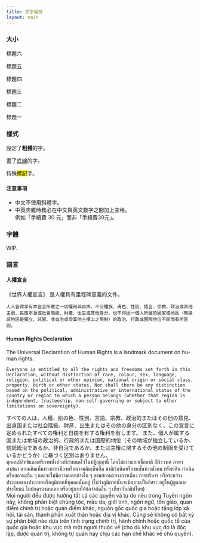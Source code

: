 ```yaml
---
title: 文字編排
layout: main
---
```


### 大小

<p class="heading6">標題六</p>

<p class="heading5">標題五</p>

<p class="heading4">標題四</p>

<p class="heading3">標題三</p>

<p class="heading2">標題二</p>

<p class="heading1">標題一</p>

### 樣式

設定了**粗體**的字。

畫了<u>底線</u>的字。

特殊<mark>標記</mark>字。

#### 注意事項

* 中文不使用斜體字。
* 中英夾雜時務必在中文與英文數字之間加上空格。    
  例如「手續費 30 元」而非「手續費30元」。

### 字體

WIP.

### 語言

<div class="flex flex-wrap gap4 justify-start">
  <div class="pa4 ba plain w-paragraph" lang="zh">
    <h4>人權宣言</h4>
    <p class="desc">《世界人權宣言》 是人權具有里程碑意義的文件。</p>

    人人皆得享有本宣言所載之一切權利與自由，不分種族、膚色、性別、語言、宗教、政治或其他主張、民族本源或社會階級、財產、出生或其他身分。也不得因一個人所屬的國家或地區（無論該地區是獨立、託管、非自治或受其他主權上之限制）的政治、行政或國際地位不同而有所區別。
  </div>

  <div class="pa4 ba plain w-paragraph" lang="en">
    <h4>Human Rights Declaration</h4>
    <p class="desc">The Universal Declaration of Human Rights is a landmark document on human rights.</p>

    Everyone is entitled to all the rights and freedoms set forth in this Declaration, without distinction of race, colour, sex, language, religion, political or other opinion, national origin or social class, property, birth or other status. Nor shall there be any distinction based on the political, administrative or international status of the country or region to which a person belongs (whether that region is independent, trusteeship, non-self-governing or subject to other limitations on sovereignty).
  </div>

  <div class="pa4 ba plain w-paragraph" lang="ja">
    すべての人は、人種、肌の色、性別、言語、宗教、政治的またはその他の意見、出身国または社会階級、財産、出生またはその他の身分の区別なく、この宣言に定められたすべての権利と自由を有する権利を有します。 また、個人が属する国または地域の政治的、行政的または国際的地位（その地域が独立しているか、信託統治であるか、非自治であるか、または主権に関するその他の制限を受けているかどうか）に基づく区別はありません。
  </div>

  <div class="pa4 ba plain w-paragraph" lang="th">
    ทุกคนมีสิทธิและเสรีภาพทั้งปวงที่กำหนดไว้ในปฏิญญานี้ โดยไม่แบ่งแยกเชื้อชาติ สีผิว เพศ ภาษา ศาสนา ความคิดเห็นทางการเมืองหรือความคิดเห็นอื่น ชาติกำเนิดหรือชนชั้นทางสังคม ทรัพย์สิน กำเนิด หรือสถานะอื่น ๆ และจะไม่มีความแตกต่างใด ๆ ตามสถานะทางการเมือง การบริหาร หรือระหว่างประเทศของประเทศหรือภูมิภาคที่บุคคลนั้นอยู่ (ไม่ว่าภูมิภาคนั้นจะมีความเป็นอิสระ อยู่ในผู้ดูแลผลประโยชน์ ไม่ปกครองตนเอง หรืออยู่ภายใต้ข้อจำกัดอื่น ๆ เกี่ยวกับอธิปไตย)
  </div>

  <div class="pa4 ba plain w-paragraph" lang="vt">
    Mọi người đều được hưởng tất cả các quyền và tự do nêu trong Tuyên ngôn này, không phân biệt chủng tộc, màu da, giới tính, ngôn ngữ, tôn giáo, quan điểm chính trị hoặc quan điểm khác, nguồn gốc quốc gia hoặc tầng lớp xã hội, tài sản, thành phần xuất thân hoặc địa vị khác. Cũng sẽ không có bất kỳ sự phân biệt nào dựa trên tình trạng chính trị, hành chính hoặc quốc tế của quốc gia hoặc khu vực mà một người thuộc về (cho dù khu vực đó là độc lập, được quản trị, không tự quản hay chịu các hạn chế khác về chủ quyền).
  </div>
</div>

